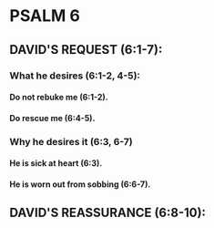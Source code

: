 ---
---
# PSALM 6 
## DAVID\'S REQUEST (6:1-7): 
###  What he desires (6:1-2, 4-5): 
####  Do not rebuke me (6:1-2). 
####  Do rescue me (6:4-5). 
###  Why he desires it (6:3, 6-7) 
####  He is sick at heart (6:3). 
####  He is worn out from sobbing (6:6-7). 
## DAVID\'S REASSURANCE (6:8-10): 
